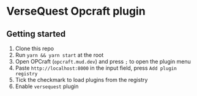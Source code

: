 # VerseQuest Opcraft plugin

## Getting started
1. Clone this repo
2. Run `yarn && yarn start` at the root
3. Open OPCraft (`opcraft.mud.dev`) and press `;` to open the plugin menu
4. Paste `http://localhost:8000` in the input field, press `Add plugin registry`
5. Tick the checkmark to load plugins from the registry
6. Enable `versequest` plugin
